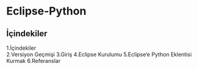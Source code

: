 # Eclipse-Python


## İçindekiler
 1.İçindekiler <br />
 2.Versiyon Geçmişi 
 3.Giriş 
 4.Eclipse Kurulumu
 5.Eclipse’e Python Eklentisi Kurmak 
 6.Referanslar 
